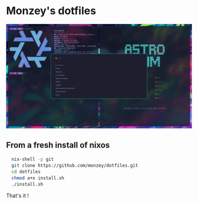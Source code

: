 # Monzey's dotfiles
![Alt text](./preview.png?raw=true "Title")

## From a fresh install of nixos

```bash
  nix-shell -p git
  git clone https://github.com/monzey/dotfiles.git
  cd dotfiles
  chmod a+x install.sh
  ./install.sh
```

That's it !
